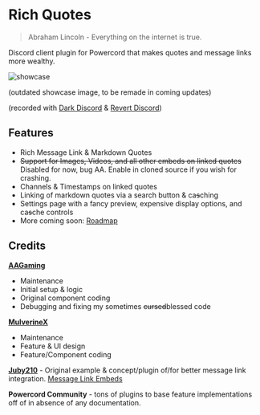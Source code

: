 # Rich Quotes

> Abraham Lincoln - Everything on the internet is true.

Discord client plugin for Powercord that makes quotes and message links more wealthy.


![showcase](https://i.imgur.com/XuonFAH.gif)

(outdated showcase image, to be remade in coming updates)

(recorded with [Dark Discord](https://github.com/Snapperito/Dark-Discord/) & [Revert Discord](https://github.com/fluffingtons/revert-discord))


## Features
 - Rich Message Link & Markdown Quotes
 - ~~Support for Images, Videos, and all other embeds on linked quotes~~ Disabled for now, bug AA. Enable in cloned source if you wish for crashing.
 - Channels & Timestamps on linked quotes
 - Linking of markdown quotes via a search button & ca~~s~~ching
 - Settings page with a fancy preview, expensive display options, and ca~~s~~che controls
 - More coming soon: [Roadmap](https://github.com/ADoesGit/rich-quotes/projects/1)

## Credits
**[AAGaming](https://github.com/ADoesGit/)**
 - Maintenance
 - Initial setup & logic
 - Original component coding
 - Debugging and fixing my sometimes ~~cursed~~blessed code

**[MulverineX](https://github.com/MulverineX)**
 - Maintenance
 - Feature & UI design
 - Feature/Component coding

**[Juby210](https://github.com/Juby210)** - Original example & concept/plugin of/for better message link integration. [Message Link Embeds](https://github.com/Juby210/message-link-embed)

**Powercord Community** - tons of plugins to base feature implementations off of in absence of any documentation.
